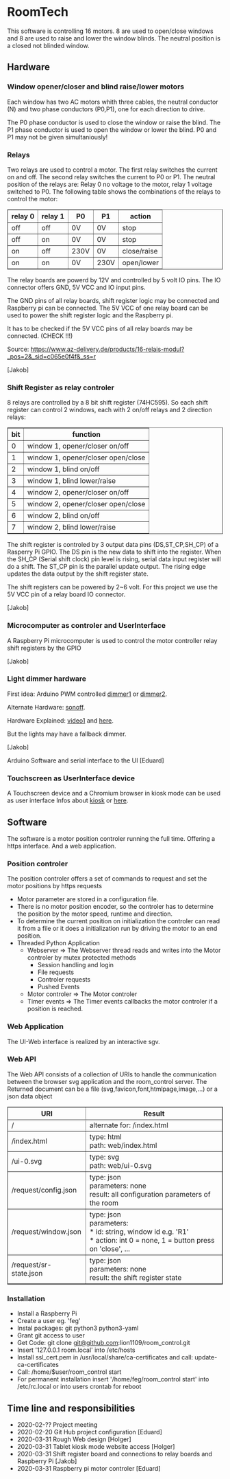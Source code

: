 [//]: # (file: "~/Privat/R3P/room_tech/README.md")
# RoomTech
This software is controlling 16 motors. 8 are used to open/close windows and 8 are used to raise and lower the window blinds. The neutral position is a closed not blinded window.


## Hardware

### Window opener/closer and blind raise/lower motors
Each window has two AC motors whith three cables, the neutral conductor (N) and two phase conductors (P0,P1), one for each direction to drive. 

The P0 phase conductor is used to close the window or raise the blind. The P1 phase conductor is used to open the window or lower the blind. P0 and P1 may not be given simultaniously!

### Relays
Two relays are used to control a motor. The first relay switches the current on and off. The second relay switches the current to P0 or P1. The neutral position of the relays are: Relay 0 no voltage to the motor, relay 1 voltage switched to P0. The following table shows the combinations of the relays to control the motor:

<table border="1">
  <tr><th>relay 0</th><th>relay 1</th><th> P0 </th><th> P1 </th><th>action</th></tr>
  <tr><td> off   </td><td> off   </td><td> 0V </td><td> 0V </td><td>stop</td></tr>
  <tr><td> off   </td><td>  on   </td><td> 0V </td><td> 0V </td><td>stop</td></tr>
  <tr><td>  on   </td><td> off   </td><td>230V</td><td> 0V </td><td>close/raise</td></tr>
  <tr><td>  on   </td><td>  on   </td><td>0V  </td><td>230V</td><td>open/lower</td></tr>
</table>

The relay boards are powerd by 12V and controlled by 5 volt IO pins. The IO connector offers GND, 5V VCC and IO input pins.

The GND pins of all relay boards, shift register logic may be connected and Raspberry pi can be connected.
The 5V VCC of one relay board can be used to power the shift register logic and the Raspberry pi.

It has to be checked if the 5V VCC pins of all relay boards may be connected. (CHECK !!!)

Source: https://www.az-delivery.de/products/16-relais-modul?_pos=2&_sid=c065e0f4f&_ss=r

[Jakob]

### Shift Register as relay controler 
8 relays are controlled by a 8 bit shift register (74HC595). So each shift register can control 2 windows, each with 2 on/off relays and 2 direction relays:

<table border="1">
  <tr><th>bit</th><th>function</th></tr>
  <tr><td>0  </td><td>window 1, opener/closer on/off</td></tr>
  <tr><td>1  </td><td>window 1, opener/closer open/close</td></tr>
  <tr><td>2  </td><td>window 1, blind on/off</td></tr>
  <tr><td>3  </td><td>window 1, blind lower/raise</td></tr>
  <tr><td>4  </td><td>window 2, opener/closer on/off</td></tr>
  <tr><td>5  </td><td>window 2, opener/closer open/close</td></tr>
  <tr><td>6  </td><td>window 2, blind on/off</td></tr>
  <tr><td>7  </td><td>window 2, blind lower/raise</td></tr>
</table>

The shift register is controled by 3 output data pins (DS,ST_CP,SH_CP) of a Rasperry Pi GPIO. The DS pin is the new data to shift into the register.
When the SH_CP (Serial shift clock) pin level is rising, serial data input register will do a shift.
The ST_CP pin is the parallel update output. The rising edge updates the data output by the shift register state.

The shift registers can be powered by 2~6 volt. For this project we use the 5V VCC pin of a relay board IO connector.

[Jakob]


### Microcomputer as controler and UserInterface

A Raspberry Pi microcomputer is used to control the motor controller relay shift registers by the GPIO 

[Jakob]


### Light dimmer hardware

First idea: Arduino PWM controlled [dimmer1](https://www.instructables.com/id/AC-PWM-Dimmer-for-Arduino/) or [dimmer2](http://www.inmojo.com/store/inmojo-market/item/digital-ac-dimmer-module-lite-v.2/).

Alternate Hardware: [sonoff](https://sonoff.tech/product/wifi-diy-smart-switches/4ch-r2-pro-r2).

Hardware Explained: [video1](https://www.youtube.com/watch?v=XdCvJ1wZ0bA) and [here](https://electronics.stackexchange.com/questions/339185/modify-pwm-controlled-230v-incandescent-bulb-dimmer-circuit).

But the lights may have a fallback dimmer.

[Jakob]

Arduino Software and serial interface to the UI [Eduard]


### Touchscreen as UserInterface device

A Touchscreen device and a Chromium browser in kiosk mode can be used as user interface
Infos about [kiosk](https://pimylifeup.com/raspberry-pi-kiosk/)
or [here](https://die-antwort.eu/techblog/2017-12-setup-raspberry-pi-for-kiosk-mode/).


## Software

The software is a motor position controler running the full time. Offering a https interface. And a web application. 


### Position controler

The position controler offers a set of commands to request and set the motor positions by https requests

- Motor parameter are stored in a configuration file.
- There is no motor position encoder, so the controler has to determine the position by the motor speed, runtime and direction.
- To determine the current position on initialization the controler can read it from a file or it does a initialization run by driving the motor to an end position.
- Threaded Python Application
  - Webserver => The Webserver thread reads and writes into the Motor controler by mutex protected methods
	- Session handling and login
    - File requests
	- Controler requests
	- Pushed Events
  - Motor controler => The Motor controler
  - Timer events => The Timer events callbacks the motor controler if a position is reached.
  

### Web Application

The UI-Web interface is realized by an interactive sgv. 


### Web API

The Web API consists of a collection of URIs to handle the communication between the browser svg application and the room_control server.
The Returned document can be a file (svg,favicon,font,htmlpage,image,...) or a json data object
<table border="1">
<tr><th>URI</th><th>Result</th><tr>
<tr><td>/</td><td>alternate for: /index.html</td></tr>
<tr><td>/index.html</td><td>type: html<br/>path: web/index.html</td></tr>
<tr><td>/ui-0.svg</td><td>type: svg<br/>path: web/ui-0.svg</td></tr>
<tr><td>/request/config.json</td><td>type: json<br/>parameters: none<br/>result: all configuration parameters of the room</td></tr>
<tr><td>/request/window.json</td><td>type: json<br/>parameters:<br/>* id: string, window id e.g. 'R1'
<br/>* action: int 0 = none, 1 = button press on 'close', ...</td></tr>
<tr><td>/request/sr-state.json</td><td>type: json<br/>parameters: none<br/>result: the shift register state</td></tr>
</table>

### Installation

- Install a Raspberry Pi
- Create a user eg. 'feg'
- Instal packages: git python3 python3-yaml
- Grant git access to user
- Get Code: git clone git@github.com:lion1109/room_control.git
- Insert '127.0.0.1 room.local' into /etc/hosts
- Install ssl_cert.pem in /usr/local/share/ca-certificates and call: update-ca-certificates
- Call: /home/$user/room_control start
- For permanent installation insert '/home/feg/room_control start' into /etc/rc.local or into users crontab for reboot


## Time line and responsibilities

- 2020-02-?? Project meeting
- 2020-02-20 Git Hub project configuration [Eduard]
- 2020-03-31 Rough Web design [Holger]
- 2020-03-31 Tablet kiosk mode website access [Holger]
- 2020-03-31 Shift register board and connections to relay boards and Raspberry Pi [Jakob]
- 2020-03-31 Raspberry pi motor controler [Eduard]


